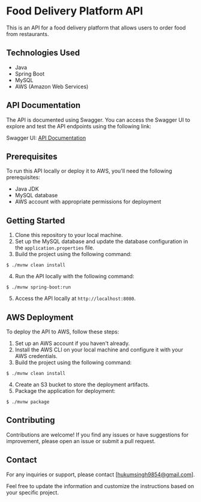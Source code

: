 

# Food Delivery Platform API

This is an API for a food delivery platform that allows users to order food from restaurants.

## Technologies Used

- Java
- Spring Boot
- MySQL
- AWS (Amazon Web Services)

## API Documentation

The API is documented using Swagger. You can access the Swagger UI to explore and test the API endpoints using the following link:

Swagger UI: [API Documentation](https://your-api-url/swagger-ui.html)

## Prerequisites

To run this API locally or deploy it to AWS, you'll need the following prerequisites:

- Java JDK
- MySQL database
- AWS account with appropriate permissions for deployment

## Getting Started

1. Clone this repository to your local machine.
2. Set up the MySQL database and update the database configuration in the `application.properties` file.
3. Build the project using the following command:

```
$ ./mvnw clean install
```

4. Run the API locally with the following command:

```
$ ./mvnw spring-boot:run
```

5. Access the API locally at `http://localhost:8080`.

## AWS Deployment

To deploy the API to AWS, follow these steps:

1. Set up an AWS account if you haven't already.
2. Install the AWS CLI on your local machine and configure it with your AWS credentials.
3. Build the project using the following command:

```
$ ./mvnw clean install
```

4. Create an S3 bucket to store the deployment artifacts.
5. Package the application for deployment:

```
$ ./mvnw package
```




## Contributing

Contributions are welcome! If you find any issues or have suggestions for improvement, please open an issue or submit a pull request.




## Contact

For any inquiries or support, please contact [hukumsingh9854@gmail.com].

Feel free to update the information and customize the instructions based on your specific project.

